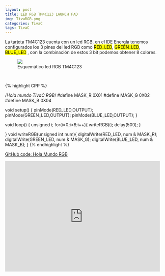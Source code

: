 ```yaml
---
layout: post
title: LED RGB TM4C123 LAUNCH PAD
img: TivaRGB.png
categories: TivaC
tags: TivaC
---
```



La tarjeta TM4C123 cuenta con un led RGB, en el IDE Energía tenemos configurados los 3 pines del led RGB
como <mark>RED_LED</mark>, <mark>GREEN_LED</mark>, <mark>BLUE_LED</mark> , con la combinación de estos 3 bit podemos obtener 8 colores.

<figure class="figure">
<img class="img-responsive img-rounded" src="{{site.baseurl}}/images/scheaticRGBTM4C123.png">
<figcaption class="figure-caption text-center">Esquemático led RGB TM4C123</figcaption>
</figure>
<br>

{% highlight CPP %}

/*Hola mundo TivaC RGB*/
#define MASK_R 0X01
#define MASK_G 0X02
#define MASK_B 0X04

void setup() {
 pinMode(RED_LED,OUTPUT);
 pinMode(GREEN_LED,OUTPUT);
 pinMode(BLUE_LED,OUTPUT);
}

void loop() {
  unsigned i;
  for(i=0;i<8;i++){
    writeRGB(i);
    delay(500);
  }

}
void writeRGB(unsigned int num){
  digitalWrite(RED_LED, num & MASK_R);
  digitalWrite(GREEN_LED, num & MASK_G);
  digitalWrite(BLUE_LED, num & MASK_B);
}
 {% endhighlight %}


[GitHub code: Hola Mundo RGB](https://github.com/unelectronica/notas-microcontroladores/tree/master/TM4C123GXL%20/HolaMundoRGB)

<iframe width="100%" height="360" src="https://www.youtube.com/embed/cweOei34z1E" frameborder="0" allowfullscreen></iframe>
